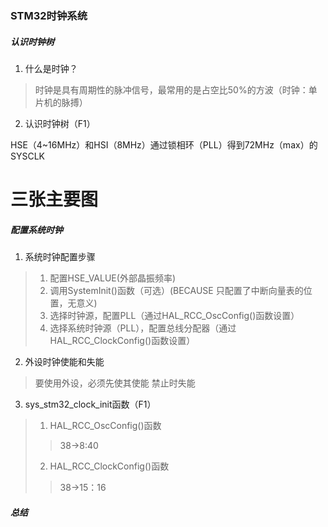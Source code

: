 <!--
 * @Date: 2024-06-03
 * @LastEditors: GoKo-Son626
 * @LastEditTime: 2024-06-04
 * @FilePath: \STM32_Study\基础篇\STM32时钟系统.md
 * @Description: 
-->
### STM32时钟系统

##### 认识时钟树

1. 什么是时钟？

> 时钟是具有周期性的脉冲信号，最常用的是占空比50%的方波（时钟：单片机的脉搏）

2. 认识时钟树（F1）

HSE（4~16MHz）和HSI（8MHz）通过锁相环（PLL）得到72MHz（max）的SYSCLK
# 三张主要图

##### 配置系统时钟

1. 系统时钟配置步骤
>
> 1. 配置HSE_VALUE(外部晶振频率)
> 2. 调用SystemInit()函数（可选）(BECAUSE 只配置了中断向量表的位置，无意义)
> 3. 选择时钟源，配置PLL（通过HAL_RCC_OscConfig()函数设置）
> 4. 选择系统时钟源（PLL），配置总线分配器（通过HAL_RCC_ClockConfig()函数设置）

2. 外设时钟使能和失能

> 要使用外设，必须先使其使能
> 禁止时失能

3. sys_stm32_clock_init函数（F1）
>
>   1. HAL_RCC_OscConfig()函数 
>   > 38->8:40
>   2. HAL_RCC_ClockConfig()函数
>   > 38->15：16


##### 总结